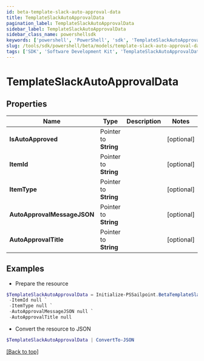 ```yaml
---
id: beta-template-slack-auto-approval-data
title: TemplateSlackAutoApprovalData
pagination_label: TemplateSlackAutoApprovalData
sidebar_label: TemplateSlackAutoApprovalData
sidebar_class_name: powershellsdk
keywords: ['powershell', 'PowerShell', 'sdk', 'TemplateSlackAutoApprovalData', 'BetaTemplateSlackAutoApprovalData'] 
slug: /tools/sdk/powershell/beta/models/template-slack-auto-approval-data
tags: ['SDK', 'Software Development Kit', 'TemplateSlackAutoApprovalData', 'BetaTemplateSlackAutoApprovalData']
---
```



# TemplateSlackAutoApprovalData

## Properties

Name | Type | Description | Notes
------------ | ------------- | ------------- | -------------
**IsAutoApproved** |  Pointer to **String** |  | [optional] 
**ItemId** |  Pointer to **String** |  | [optional] 
**ItemType** |  Pointer to **String** |  | [optional] 
**AutoApprovalMessageJSON** |  Pointer to **String** |  | [optional] 
**AutoApprovalTitle** |  Pointer to **String** |  | [optional] 

## Examples

- Prepare the resource
```powershell
$TemplateSlackAutoApprovalData = Initialize-PSSailpoint.BetaTemplateSlackAutoApprovalData  -IsAutoApproved null `
 -ItemId null `
 -ItemType null `
 -AutoApprovalMessageJSON null `
 -AutoApprovalTitle null
```

- Convert the resource to JSON
```powershell
$TemplateSlackAutoApprovalData | ConvertTo-JSON
```


[[Back to top]](#) 

